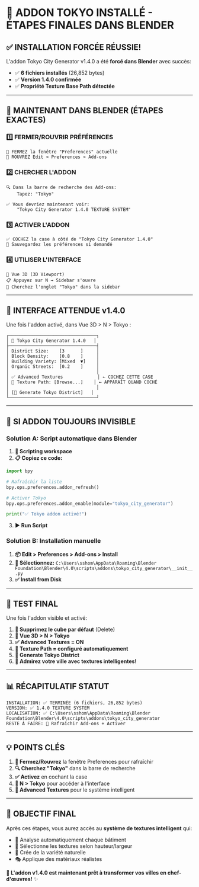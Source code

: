 # 🎯 ADDON TOKYO INSTALLÉ - ÉTAPES FINALES DANS BLENDER

## ✅ INSTALLATION FORCÉE RÉUSSIE!

L'addon Tokyo City Generator v1.4.0 a été **forcé dans Blender** avec succès:
- ✅ **6 fichiers installés** (26,852 bytes)
- ✅ **Version 1.4.0 confirmée**
- ✅ **Propriété Texture Base Path détectée**

---

## 🚀 MAINTENANT DANS BLENDER (ÉTAPES EXACTES)

### 1️⃣ FERMER/ROUVRIR PRÉFÉRENCES
```
🔄 FERMEZ la fenêtre "Preferences" actuelle
🔄 ROUVREZ Edit > Preferences > Add-ons
```

### 2️⃣ CHERCHER L'ADDON
```
🔍 Dans la barre de recherche des Add-ons:
    Tapez: "Tokyo"
    
✅ Vous devriez maintenant voir:
    "Tokyo City Generator 1.4.0 TEXTURE SYSTEM"
```

### 3️⃣ ACTIVER L'ADDON
```
✅ COCHEZ la case à côté de "Tokyo City Generator 1.4.0"
💾 Sauvegardez les préférences si demandé
```

### 4️⃣ UTILISER L'INTERFACE
```
📐 Vue 3D (3D Viewport)
📋 Appuyez sur N → Sidebar s'ouvre
🎯 Cherchez l'onglet "Tokyo" dans la sidebar
```

---

## 🎨 INTERFACE ATTENDUE v1.4.0

Une fois l'addon activé, dans Vue 3D > N > Tokyo :

```
┌─────────────────────────────────┐
│ 🗾 Tokyo City Generator 1.4.0   │
├─────────────────────────────────┤
│ District Size:    [3      ]     │
│ Block Density:    [0.8    ]     │
│ Building Variety: [Mixed  ▼]    │
│ Organic Streets:  [0.2    ]     │
│                                 │
│ ✅ Advanced Textures             │ ← COCHEZ CETTE CASE
│ 📁 Texture Path: [Browse...]    │ ← APPARAÎT QUAND COCHÉ
│                                 │
│ [🚀 Generate Tokyo District]   │
└─────────────────────────────────┘
```

---

## 🔧 SI ADDON TOUJOURS INVISIBLE

### Solution A: Script automatique dans Blender
1. **📝 Scripting workspace**
2. **📋 Copiez ce code:**
```python
import bpy

# Rafraîchir la liste
bpy.ops.preferences.addon_refresh()

# Activer Tokyo
bpy.ops.preferences.addon_enable(module="tokyo_city_generator")

print("✅ Tokyo addon activé!")
```
3. **▶️ Run Script**

### Solution B: Installation manuelle
1. **📦 Edit > Preferences > Add-ons > Install**
2. **📁 Sélectionnez:** `C:\Users\sshom\AppData\Roaming\Blender Foundation\Blender\4.0\scripts\addons\tokyo_city_generator\__init__.py`
3. **✅ Install from Disk**

---

## 🧪 TEST FINAL

Une fois l'addon visible et activé:

1. **🧹 Supprimez le cube par défaut** (Delete)
2. **📐 Vue 3D > N > Tokyo**
3. **✅ Advanced Textures = ON**
4. **📁 Texture Path = configuré automatiquement**
5. **🚀 Generate Tokyo District**
6. **🎉 Admirez votre ville avec textures intelligentes!**

---

## 📊 RÉCAPITULATIF STATUT

```
INSTALLATION: ✅ TERMINÉE (6 fichiers, 26,852 bytes)
VERSION: ✅ 1.4.0 TEXTURE SYSTEM
LOCALISATION: ✅ C:\Users\sshom\AppData\Roaming\Blender Foundation\Blender\4.0\scripts\addons\tokyo_city_generator
RESTE À FAIRE: 🔄 Rafraîchir Add-ons + Activer
```

---

## 💡 POINTS CLÉS

1. **🔄 Fermez/Rouvrez** la fenêtre Preferences pour rafraîchir
2. **🔍 Cherchez "Tokyo"** dans la barre de recherche
3. **✅ Activez** en cochant la case
4. **📐 N > Tokyo** pour accéder à l'interface
5. **🎨 Advanced Textures** pour le système intelligent

---

## 🎯 OBJECTIF FINAL

Après ces étapes, vous aurez accès au **système de textures intelligent** qui:
- 🏢 Analyse automatiquement chaque bâtiment
- 📏 Sélectionne les textures selon hauteur/largeur  
- 🎲 Crée de la variété naturelle
- 🎭 Applique des matériaux réalistes

**🎉 L'addon v1.4.0 est maintenant prêt à transformer vos villes en chef-d'œuvres!** ✨
